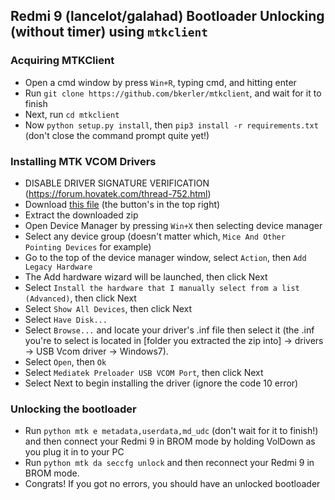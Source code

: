 ## Redmi 9 (lancelot/galahad) Bootloader Unlocking (without timer) using `mtkclient`

### Acquiring MTKClient

* Open a cmd window by press `Win+R`, typing cmd, and hitting enter
* Run `git clone https://github.com/bkerler/mtkclient`, and wait for it to finish
* Next, run `cd mtkclient`
* Now `python setup.py install`, then `pip3 install -r requirements.txt` (don't close the command prompt quite yet!)

### Installing MTK VCOM Drivers
* DISABLE DRIVER SIGNATURE VERIFICATION (https://forum.hovatek.com/thread-752.html)
* Download [this file](https://drive.google.com/file/d/0B9srKhKuVIMnalFkV3EzWjVXdUE/view?resourcekey=0-TN-5Ipeegh7SowX4sduz_g) (the button's in the top right)
* Extract the downloaded zip
* Open Device Manager by pressing `Win+X` then selecting device manager
* Select any device group (doesn't matter which, `Mice And Other Pointing Devices` for example)
* Go to the top of the device manager window, select `Action`, then `Add Legacy Hardware`
* The Add hardware wizard will be launched, then click Next
* Select `Install the hardware that I manually select from a list (Advanced)`, then click Next
* Select `Show All Devices`, then click Next
* Select `Have Disk...`
* Select `Browse...` and locate your driver's .inf file then select it (the .inf you're to select is located in \[folder you extracted the zip into\] -> drivers -> USB Vcom driver -> Windows7).
* Select `Open`, then `Ok`
* Select `Mediatek Preloader USB VCOM Port`, then click Next
* Select Next to begin installing the driver (ignore the code 10 error)

### Unlocking the bootloader
* Run `python mtk e metadata,userdata,md_udc` (don't wait for it to finish!) and then connect your Redmi 9 in BROM mode by holding VolDown as you plug it in to your PC
* Run `python mtk da seccfg unlock` and then reconnect your Redmi 9 in BROM mode. 
* Congrats! If you got no errors, you should have an unlocked bootloader
